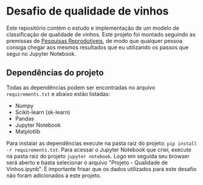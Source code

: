 # Desafio de qualidade de vinhos

Este repositório contém o estudo e implementação de um modelo de classificação de qualidade de vinhos.  Este projeto foi montado seguindo as premissas de [Pesquisas Reprodutíveis](https://pt.coursera.org/learn/reproducible-research), de modo que qualquer pessoa consiga chegar aos mesmos resultados que eu utilizando os passos que segui no Jupyter Notebook.

## Dependências do projeto

Todas as dependências podem ser encontradas no arquivo `requirements.txt` e abaixo estão listadas:

* Numpy
* Scikit-learn (sk-learn)
* Pandas 
* Jupyter Notebook
* Matplotlib

Para instalar as dependências execute na pasta raiz do projeto: `pip install -r requirements.txt`. Para acessar o Jupyter Notebook que criei, execute na pasta raiz do projeto `jupyter notebook`. Logo em seguida seu browser será aberto e basta selecionar o arquivo "Projeto - Qualidade de Vinhos.ipynb". É importante frisar que os dados utilizados para este desafio não foram adicionados a este projeto.

